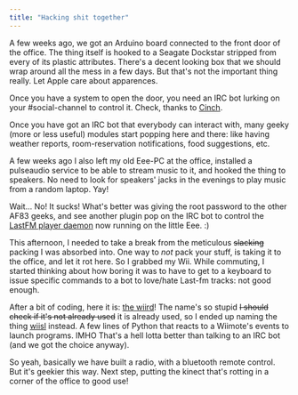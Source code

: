 ```yaml
---
title: "Hacking shit together"
---
```


A few weeks ago, we got an Arduino board connected to the front door of the
office. The thing itself is hooked to a Seagate Dockstar stripped from every
of its plastic attributes. There's a decent looking box that we should wrap
around all the mess in a few days. But that's not the important thing really.
Let Apple care about apparences.

Once you have a system to open the door, you need an IRC bot lurking on your
#social-channel to control it. Check, thanks to
[Cinch](https://github.com/cinchrb/cinch).

Once you have got an IRC bot that everybody can interact with, many geeky
(more or less useful) modules start popping here and there: like having
weather reports, room-reservation notifications, food suggestions, etc.

A few weeks ago I also left my old Eee-PC at the office, installed a
pulseaudio service to be able to stream music to it, and hooked the thing to
speakers. No need to look for speakers' jacks in the evenings to play music
from a random laptop. Yay!

Wait... No! It sucks! What's better was giving the root password to the other
AF83 geeks, and see another plugin pop on the IRC bot to control the [LastFM
player daemon](https://github.com/jkramer/shell-fm) now running on the little
Eee. :)

This afternoon, I needed to take a break from the meticulous <s>slacking</s>
packing I was absorbed into. One way to _not_ pack your stuff, is taking it to
the office, and let it rot here. So I grabbed my Wii. While commuting, I
started thinking about how boring it was to have to get to a keyboard to issue
specific commands to a bot to love/hate Last-fm tracks: not good enough.

After a bit of coding, here it is: [the wiird](https://github.com/oz/wiird)!
The name's so stupid <s>I should check if it's not already used</s> it is
already used, so I ended up naming the thing
[wiisl](http://github.com/oz/wiisl) instead. A few lines of Python that reacts
to a Wiimote's events to launch programs. IMHO That's a hell lotta better than
talking to an IRC bot (and we got the choice anyway).

So yeah, basically we have built a radio, with a bluetooth remote control. But
it's geekier this way. Next step, putting the kinect that's rotting in a
corner of the office to good use!

